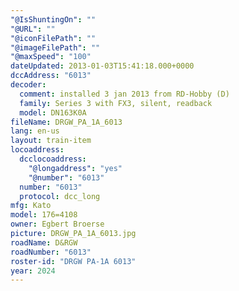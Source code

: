 ```yaml
---
"@IsShuntingOn": ""
"@URL": ""
"@iconFilePath": ""
"@imageFilePath": ""
"@maxSpeed": "100"
dateUpdated: 2013-01-03T15:41:18.000+0000
dccAddress: "6013"
decoder:
  comment: installed 3 jan 2013 from RD-Hobby (D)
  family: Series 3 with FX3, silent, readback
  model: DN163K0A
fileName: DRGW_PA_1A_6013
lang: en-us
layout: train-item
locoaddress:
  dcclocoaddress:
    "@longaddress": "yes"
    "@number": "6013"
  number: "6013"
  protocol: dcc_long
mfg: Kato
model: 176=4108
owner: Egbert Broerse
picture: DRGW_PA_1A_6013.jpg
roadName: D&RGW
roadNumber: "6013"
roster-id: "DRGW PA-1A 6013"
year: 2024
---
```

